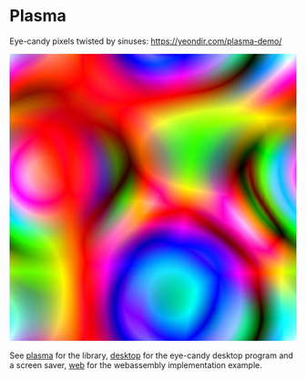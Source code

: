 Plasma
======

Eye-candy pixels twisted by sinuses: https://yeondir.com/plasma-demo/

![plasma](plasma.jpg "Plasma-demo")

See [plasma](plasma) for the library, [desktop](desktop) for the eye-candy desktop program and a screen saver, [web](web) for the webassembly implementation example.
